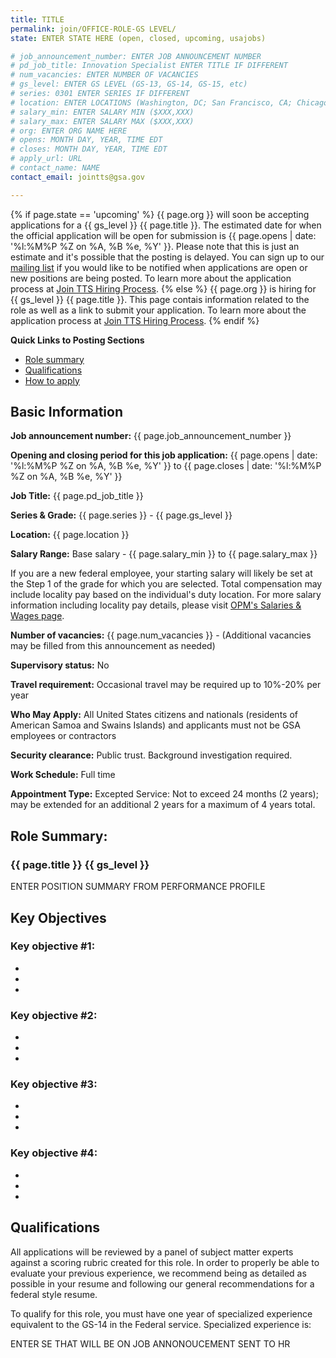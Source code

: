 ```yaml
---
title: TITLE
permalink: join/OFFICE-ROLE-GS LEVEL/
state: ENTER STATE HERE (open, closed, upcoming, usajobs)

# job_announcement_number: ENTER JOB ANNOUNCEMENT NUMBER
# pd_job_title: Innovation Specialist ENTER TITLE IF DIFFERENT
# num_vacancies: ENTER NUMBER OF VACANCIES
# gs_level: ENTER GS LEVEL (GS-13, GS-14, GS-15, etc)
# series: 0301 ENTER SERIES IF DIFFERENT
# location: ENTER LOCATIONS (Washington, DC; San Francisco, CA; Chicago, IL; New York, NY; Virtual) 
# salary_min: ENTER SALARY MIN ($XXX,XXX)
# salary_max: ENTER SALARY MAX ($XXX,XXX)
# org: ENTER ORG NAME HERE
# opens: MONTH DAY, YEAR, TIME EDT
# closes: MONTH DAY, YEAR, TIME EDT
# apply_url: URL
# contact_name: NAME
contact_email: jointts@gsa.gov

---
```


{% if page.state == 'upcoming' %}
{{ page.org }} will soon be accepting applications for a {{ gs_level }} {{ page.title }}. The estimated date for when the official application will be open for submission is {{ page.opens | date: '%l:%M%P %Z on %A, %B %e, %Y' }}. Please note that this is just an estimate and it's possible that the posting is delayed. You can sign up to our <a href="https://docs.google.com/forms/d/e/1FAIpQLSf-HCWKQp_3TKJs0ss-3IqzbI0HY16rH5LnV8CRpIBykeH07g/viewform?usp=sf_link">mailing list</a> if you would like to be notified when applications are open or new positions are being posted. To learn more about the application process at [Join TTS Hiring Process]({{site.baseurl}}/hiring-process/).
{% else %}
{{ page.org }} is hiring for {{ gs_level }} {{ page.title }}. This page contais information related to the role as well as a link to submit your application. To learn more about the application process at [Join TTS Hiring Process]({{site.baseurl}}/hiring-process/).
{% endif %}

**Quick Links to Posting Sections**
- [Role summary](#role-summary)
- [Qualifications](#qualifications)
- [How to apply](#how-to-apply)

## Basic Information

**Job announcement number:** 
{{ page.job_announcement_number }}

**Opening and closing period for this job application:**
{{ page.opens | date: '%l:%M%P %Z on %A, %B %e, %Y' }} to {{ page.closes | date: '%l:%M%P %Z on %A, %B %e, %Y' }}

**Job Title:**
{{ page.pd_job_title }}

**Series & Grade:**
{{ page.series }} - {{ page.gs_level }}

**Location:**
{{ page.location }}

**Salary Range:**
Base salary - {{ page.salary_min }} to {{ page.salary_max }}

If you are a new federal employee, your starting salary will likely be set at the Step 1 of the grade for which you are selected. Total compensation may include locality pay based on the individual's duty location. For more salary information including locality pay details, please visit [OPM's Salaries & Wages page](https://www.opm.gov/policy-data-oversight/pay-leave/salaries-wages/). 

**Number of vacancies:**
{{ page.num_vacancies }} - (Additional vacancies may be filled from this announcement as needed)

**Supervisory status:** 
No

**Travel requirement:** 
Occasional travel may be required up to 10%-20% per year

**Who May Apply:**
All United States citizens and nationals (residents of American Samoa and Swains Islands) and applicants must not be GSA
employees or contractors

**Security clearance:** 
Public trust. Background investigation required. 

**Work Schedule:** 
Full time 

**Appointment Type:**
Excepted Service: Not to exceed 24 months (2 years); may be extended for an additional 2 years for a maximum of 4 years total.

## Role Summary:

### {{ page.title }} {{ gs_level }}

ENTER POSITION SUMMARY FROM PERFORMANCE PROFILE

## Key Objectives

### Key objective #1:
-
-
-

### Key objective #2:
-
-
-

### Key objective #3:
-
-
-

### Key objective #4:
-
-
-

## Qualifications

All applications will be reviewed by a panel of subject matter experts against a scoring rubric created for this role. In
order to properly be able to evaluate your previous experience, we recommend being as detailed as possible in your resume
and following our general recommendations for a federal style resume.

To qualify for this role, you must have one year of specialized experience equivalent to the GS-14 in the Federal service.
Specialized experience is:

ENTER SE THAT WILL BE ON JOB ANNONOUCEMENT SENT TO HR

